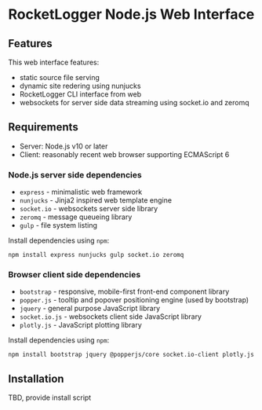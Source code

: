 # RocketLogger Node.js Web Interface


## Features

This web interface features:

- static source file serving
- dynamic site redering using nunjucks
- RocketLogger CLI interface from web
- websockets for server side data streaming using socket.io and zeromq


## Requirements

- Server: Node.js v10 or later
- Client: reasonably recent web browser supporting ECMAScript 6


### Node.js server side dependencies

- `express` - minimalistic web framework
- `nunjucks` - Jinja2 inspired web template engine
- `socket.io` - websockets server side library
- `zeromq` - message queueing library
- `gulp` - file system listing

Install dependencies using `npm`:

`npm install express nunjucks gulp socket.io zeromq`


### Browser client side dependencies

- `bootstrap` - responsive, mobile-first front-end component library
- `popper.js` - tooltip and popover positioning engine (used by bootstrap)
- `jquery` - general purpose JavaScript library
- `socket.io.js` - websockets client side JavaScript library
- `plotly.js` - JavaScript plotting library

Install dependencies using `npm`:

`npm install bootstrap jquery @popperjs/core socket.io-client plotly.js`


## Installation

TBD, provide install script
